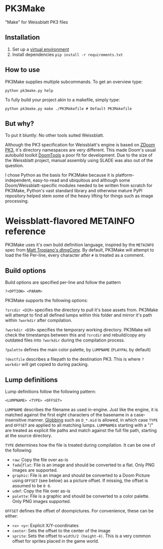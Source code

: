 # PK3Make

"Make" for Weissblatt PK3 files

## Installation

1. Set up a [virtual environment](https://docs.python.org/3/library/venv.html)
2. Install dependencies `pip install -r requirements.txt`

## How to use

PK3Make supplies multiple subcommands. To get an overview type:

    python pk3make.py help

To fully build your project akin to a makefile, simply type:

    python pk3make.py make ./PK3Makefile # Default PK3Makefile


## But why?

To put it bluntly: No other tools suited Weissblatt.

Although the PK3 specification for Weissblatt's engine is based on
[ZDoom PK3](https://zdoom.org/wiki/Using_ZIPs_as_WAD_replacement),
it's directory namespaces are very different. This made Doom's usual
autobuild toolkit [DoomTools](https://mtrop.github.io/DoomTools/) a
poor fit for development. Due to the size of the Weissblatt project, manual
assembly using SLADE was also out of the question.

I chose Python as the basis for PK3Make because it is platform-independent,
easy-to-read and ubiquitous and although some Doom/Weissblatt-specific
modules needed to be written from scratch for PK3Make, Python's vast
standard library and otherwise mature PyPI repository helped stem some
of the heavy lifting for things such as image processing.

# Weissblatt-flavored METAINFO reference

PK3Make uses it's own build definition language, inspired by the
`METAINFO` spec from
[Matt Tropiano's dImgConv](https://mtrop.github.io/DoomTools/dimgconv.html).
By default, PK3Make will attempt to load the file
Per-line, every character after `#` is treated as a comment.

## Build options

Build options are specified per-line and follow the pattern

    ?<OPTION> <PARAM>

PK3Make supports the following options:

`?srcdir <DIR>` specifies the directory to pull it's base assets from.
PK3Make will attempt to find all defined lumps within this folder and
mirror it's path within `?workdir` after compilation.

`?workdir <DIR>` specifies the temporary working directory. PK3Make will
check the timestamps between this and `?srcdir` and rebuild/copy any
outdated files into `?workdir` during the compilation process.

`?palette` defines the main color palette, by `LUMPNAME` (`PLAYPAL` by default)

`?destfile` describes a filepath to the destination PK3. This is where
`?workdir` will get copied to during packing.


## Lump definitions

Lump definitions follow the following pattern:

    <LUMPNAME> <TYPE> <OFFSET>

`LUMPNAME` describes the filename as used in-engine. Just like the engine,
it is matched against the first eight characters of the basename in a
case-insensitive manner.  [Globbing] such as `D_*.mid` is allowed, in which
case `TYPE` and `OFFSET` are applied to all matching lumps.  `LUMPNAME`s
starting with a "/" are treated as explicit file paths and match against
the full file path, starting at the source directory.

[Globbing]: <https://en.wikipedia.org/wiki/Glob_(programming)>

`TYPE` determines how the file is treated during compilation. It can be one
of the following:

- `raw`: Copy the file over as-is
- `fade`|`flat`: File is an image and should be converted to a flat. Only PNG images are supported.
- `graphic`: File is an image and should be converted to a Doom Picture
  using `OFFSET` (see below) as a picture offset. If missing, the offset is
  assumed to be `0 0`.
- `udmf`: Copy the file over as-is
- `palette`: File is a graphic and should be converted to a color palette. Only PNG images supported.

`OFFSET` defines the offset of doompictures. For convenience, these can be either:

- `<x> <y>`: Explicit X/Y-coordinates
- `center`: Sets the offset to the center of the image
- `sprite`: Sets the offset to `width/2 (height-4)`. This is a very common
  offset for sprites placed in the game world.
